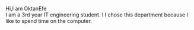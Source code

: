 Hi,I am OktanEfe  
I am a 3rd year IT engineering student.
I
I chose this department because I like to spend time on the computer.


